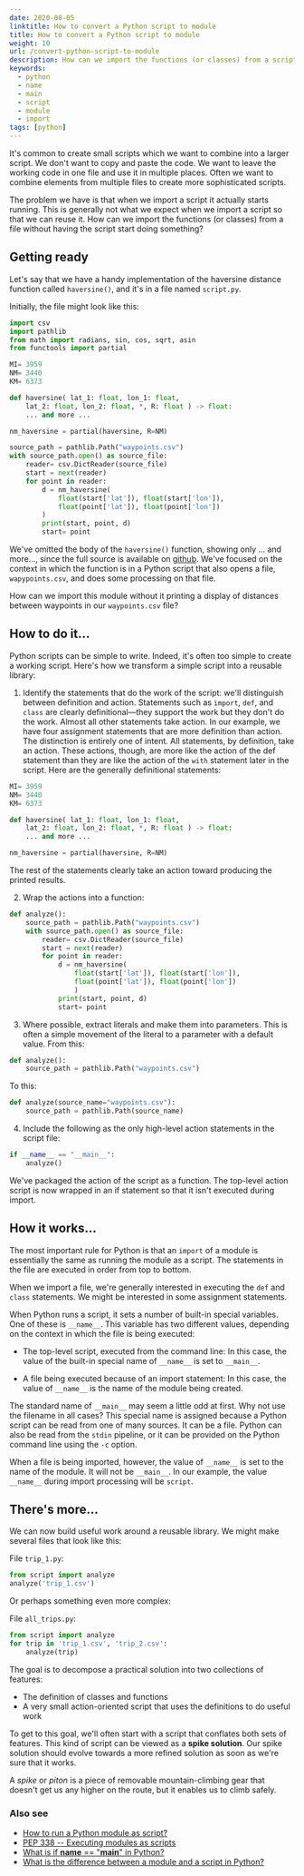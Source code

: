 ```yaml
---
date: 2020-08-05
linktitle: How to convert a Python script to module
title: How to convert a Python script to module
weight: 10
url: /convert-python-script-to-module
description: How can we import the functions (or classes) from a script without having the script start doing something?
keywords:
  - python
  - name
  - main
  - script
  - module
  - import
tags: [python]  
---
```

<meta property="og:image" content="https://tutswiki.com/img/tutswiki-logo.png"/>
<meta name="twitter:card" content="summary" />
<meta name="twitter:title" content="How to convert a Python script to module" />
<meta name=”twitter:description” content="How can we import the functions (or classes) from a file without having the script start doing something?" />

It's common to create small scripts which we want to combine into a larger script. We don't want to copy and paste the code. We want to leave the working code in one file and use it in multiple places. Often we want to combine elements from multiple files to create more sophisticated scripts.

The problem we have is that when we import a script it actually starts running. This is generally not what we expect when we import a script so that we can reuse it.
How can we import the functions (or classes) from a file without having the script start doing something?

## Getting ready

Let's say that we have a handy implementation of the haversine distance function called `haversine()`, and it's in a file named `script.py`.

<script async src="https://pagead2.googlesyndication.com/pagead/js/adsbygoogle.js"></script>
<ins class="adsbygoogle"
     style="display:block; text-align:center;"
     data-ad-layout="in-article"
     data-ad-format="fluid"
     data-ad-client="ca-pub-9878675755379402"
     data-ad-slot="5842766387"></ins>
<script>
     (adsbygoogle = window.adsbygoogle || []).push({});
</script>

Initially, the file might look like this:

```python
import csv 
import pathlib 
from math import radians, sin, cos, sqrt, asin 
from functools import partial 

MI= 3959 
NM= 3440 
KM= 6373 

def haversine( lat_1: float, lon_1: float, 
    lat_2: float, lon_2: float, *, R: float ) -> float: 
    ... and more ... 

nm_haversine = partial(haversine, R=NM) 

source_path = pathlib.Path("waypoints.csv") 
with source_path.open() as source_file: 
    reader= csv.DictReader(source_file) 
    start = next(reader) 
    for point in reader: 
        d = nm_haversine( 
            float(start['lat']), float(start['lon']), 
            float(point['lat']), float(point['lon']) 
        ) 
        print(start, point, d) 
        start= point 
```

We've omitted the body of the `haversine()` function, showing only ... and more..., since the full source is available on [github](https://gist.github.com/chankeypathak/f51642a66792e8a0fca52446d3697349). We've focused on the context in which the function is in a Python script that also opens a file, `wapypoints.csv`, and does some processing on that file.

How can we import this module without it printing a display of distances between waypoints in our `waypoints.csv` file?

## How to do it...

Python scripts can be simple to write. Indeed, it's often too simple to create a working script. Here's how we transform a simple script into a reusable library:

1. Identify the statements that do the work of the script: we'll distinguish between definition and action. Statements such as `import`, `def`, and `class` are clearly definitional—they support the work but they don't do the work. Almost all other statements take action. In our example, we have four assignment statements that are more definition than action. The distinction is entirely one of intent. All statements, by definition, take an action. These actions, though, are more like the action of the def statement than they are like the action of the `with` statement later in the script. Here are the generally definitional statements:

```python
MI= 3959 
NM= 3440 
KM= 6373 

def haversine( lat_1: float, lon_1: float, 
    lat_2: float, lon_2: float, *, R: float ) -> float: 
    ... and more ... 

nm_haversine = partial(haversine, R=NM) 
```

The rest of the statements clearly take an action toward producing the printed results.

2. Wrap the actions into a function:

```python
def analyze(): 
    source_path = pathlib.Path("waypoints.csv") 
    with source_path.open() as source_file: 
        reader= csv.DictReader(source_file) 
        start = next(reader) 
        for point in reader: 
            d = nm_haversine( 
                float(start['lat']), float(start['lon']), 
                float(point['lat']), float(point['lon']) 
                ) 
            print(start, point, d) 
            start= point 
```

3. Where possible, extract literals and make them into parameters. This is often a simple movement of the literal to a parameter with a default value. From this:

```python
def analyze(): 
    source_path = pathlib.Path("waypoints.csv") 
```

To this:

```python
def analyze(source_name="waypoints.csv"): 
    source_path = pathlib.Path(source_name) 
```

4. Include the following as the only high-level action statements in the script file:

```python        
if __name__ == "__main__": 
    analyze() 
```

We've packaged the action of the script as a function. The top-level action script is now wrapped in an if statement so that it isn't executed during import.

## How it works...

The most important rule for Python is that an `import` of a module is essentially the same as running the module as a script. The statements in the file are executed in order from top to bottom.

When we import a file, we're generally interested in executing the `def` and `class` statements. We might be interested in some assignment statements.

When Python runs a script, it sets a number of built-in special variables. One of these is `__name__`. This variable has two different values, depending on the context in which the file is being executed:

- The top-level script, executed from the command line: In this case, the value of the built-in special name of `__name__` is set to `__main__`.

- A file being executed because of an import statement: In this case, the value of `__name__` is the name of the module being created.
 
The standard name of `__main__` may seem a little odd at first. Why not use the filename in all cases? This special name is assigned because a Python script can be read from one of many sources. It can be a file. Python can also be read from the `stdin` pipeline, or it can be provided on the Python command line using the `-c` option.

When a file is being imported, however, the value of `__name__` is set to the name of the module. It will not be `__main__`. In our example, the value `__name__` during import processing will be `script`.

## There's more...

We can now build useful work around a reusable library. We might make several files that look like this:

File `trip_1.py`:

```python
from script import analyze 
analyze('trip_1.csv') 
```
	
Or perhaps something even more complex:

File `all_trips.py`:

```python
from script import analyze 
for trip in 'trip_1.csv', 'trip_2.csv': 
    analyze(trip) 
```		
		
The goal is to decompose a practical solution into two collections of features:

- The definition of classes and functions
- A very small action-oriented script that uses the definitions to do useful work

To get to this goal, we'll often start with a script that conflates both sets of features. This kind of script can be viewed as a **spike solution**. Our spike solution should evolve towards a more refined solution as soon as we're sure that it works.

A *spike* or *piton* is a piece of removable mountain-climbing gear that doesn't get us any higher on the route, but it enables us to climb safely.

### Also see
- [How to run a Python module as script?](https://tutswiki.com/run-module-as-script-python)
- [PEP 338 -- Executing modules as scripts](https://www.python.org/dev/peps/pep-0338/)
- [What is if __name__ == "__main__" in Python?](/if-name-main-in-python/)
- [What is the difference between a module and a script in Python?](https://stackoverflow.com/questions/2996110/what-is-the-difference-between-a-module-and-a-script-in-python)